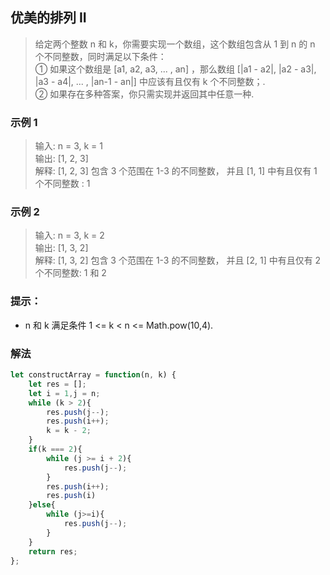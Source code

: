 
##  优美的排列 II
> 给定两个整数 n 和 k，你需要实现一个数组，这个数组包含从 1 到 n 的 n 个不同整数，同时满足以下条件：          
> ① 如果这个数组是 [a1, a2, a3, ... , an] ，那么数组 [|a1 - a2|, |a2 - a3|, |a3 - a4|, ... , |an-1 - an|] 中应该有且仅有 k 个不同整数；.         
> ② 如果存在多种答案，你只需实现并返回其中任意一种.        

### 示例 1
> 输入: n = 3, k = 1              
> 输出: [1, 2, 3]                       
> 解释: [1, 2, 3] 包含 3 个范围在 1-3 的不同整数， 并且 [1, 1] 中有且仅有 1 个不同整数 : 1            

### 示例 2
> 输入: n = 3, k = 2          
> 输出: [1, 3, 2]            
> 解释: [1, 3, 2] 包含 3 个范围在 1-3 的不同整数， 并且 [2, 1] 中有且仅有 2 个不同整数: 1 和 2         
   

### 提示：
+ n 和 k 满足条件 1 <= k < n <= Math.pow(10,4).

### 解法
```javascript 1.8
let constructArray = function(n, k) {
    let res = [];
    let i = 1,j = n;
    while (k > 2){
        res.push(j--);
        res.push(i++);
        k = k - 2;
    }
    if(k === 2){
        while (j >= i + 2){
            res.push(j--);
        }
        res.push(i++);
        res.push(i)
    }else{
        while (j>=i){
            res.push(j--);
        }
    }
    return res;
};
```
